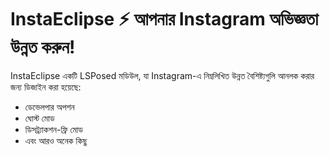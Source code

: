 # InstaEclipse ⚡ আপনার Instagram অভিজ্ঞতা উন্নত করুন!

InstaEclipse একটি LSPosed মডিউল, যা Instagram-এ নিম্নলিখিত উন্নত বৈশিষ্ট্যগুলি আনলক করার জন্য ডিজাইন করা হয়েছে:
- ডেভেলপার অপশন
- ঘোস্ট মোড
- ডিসট্র্যাকশন-ফ্রি মোড
- এবং আরও অনেক কিছু

